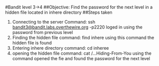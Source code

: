 #Bandit level 3->4
##Objective: Find the password for the next level in a hidden file located in inhere directory
##Steps taken
1. Connecting to the server
   Command: ssh bandit3@bandit.labs.overthewire.org -p2220
   loged in using the password from previous level
2. Finding the hidden file 
   command: find inhere
   using this command the hidden file is found
3. Entering inhere directory
   command: cd inheree
4. opening the hidden file 
   command: cat /...Hiding-From-You
   using the command opened the fie and found the password for the next level

